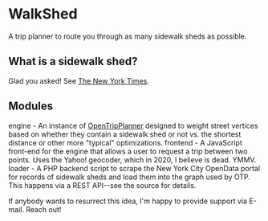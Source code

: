 # WalkShed

A trip planner to route you through as many sidewalk sheds as possible.

## What is a sidewalk shed? 

Glad you asked! See [The New York Times](https://www.nytimes.com/2018/06/14/realestate/sidewalk-construction-sheds-daily-count.html).


## Modules

engine - An instance of [OpenTripPlanner](https://github.com/opentripplanner/OpenTripPlanner) designed to weight street vertices based on whether they contain a sidewalk shed or not vs. the shortest distance or other more "typical" optimizations. 
frontend - A JavaScript front-end for the engine that allows a user to request a trip between two points. Uses the Yahoo! geocoder, which in 2020, I believe is dead. YMMV. 
loader - A PHP backend script to scrape the New York City OpenData portal for records of sidewalk sheds and load them into the graph used by OTP. This happens via a REST API--see the source for details.

If anybody wants to resurrect this idea, I'm happy to provide support via E-mail. Reach out! 
